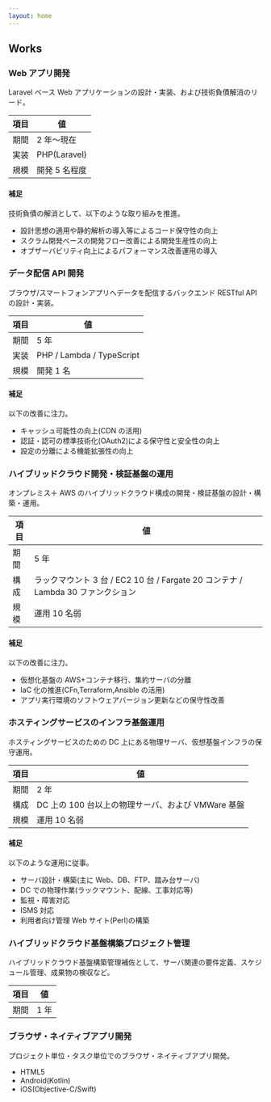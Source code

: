 ```yaml
---
layout: home
---
```


## Works

### Web アプリ開発

Laravel ベース Web アプリケーションの設計・実装、および技術負債解消のリード。

| 項目 | 値            |
| ---- | ------------- |
| 期間 | 2 年〜現在    |
| 実装 | PHP(Laravel)  |
| 規模 | 開発 5 名程度 |

#### 補足

技術負債の解消として、以下のような取り組みを推進。

- 設計思想の適用や静的解析の導入等によるコード保守性の向上
- スクラム開発ベースの開発フロー改善による開発生産性の向上
- オブザーバビリティ向上によるパフォーマンス改善運用の導入

### データ配信 API 開発

ブラウザ/スマートフォンアプリへデータを配信するバックエンド RESTful API の設計・実装。

| 項目 | 値                        |
| ---- | ------------------------- |
| 期間 | 5 年                      |
| 実装 | PHP / Lambda / TypeScript |
| 規模 | 開発 1 名                 |

#### 補足

以下の改善に注力。

- キャッシュ可能性の向上(CDN の活用)
- 認証・認可の標準技術化(OAuth2)による保守性と安全性の向上
- 設定の分離による機能拡張性の向上

### ハイブリッドクラウド開発・検証基盤の運用

オンプレミス＋ AWS のハイブリッドクラウド構成の開発・検証基盤の設計・構築・運用。

| 項目 | 値                                                                               |
| ---- | -------------------------------------------------------------------------------- |
| 期間 | 5 年                                                                             |
| 構成 | ラックマウント 3 台 / EC2 10 台 / Fargate 20 コンテナ / Lambda 30 ファンクション |
| 規模 | 運用 10 名弱                                                                     |

#### 補足

以下の改善に注力。

- 仮想化基盤の AWS+コンテナ移行、集約サーバの分離
- IaC 化の推進(CFn,Terraform,Ansible の活用)
- アプリ実行環境のソフトウェアバージョン更新などの保守性改善

### ホスティングサービスのインフラ基盤運用

ホスティングサービスのための DC 上にある物理サーバ、仮想基盤インフラの保守運用。

| 項目 | 値                                                 |
| ---- | -------------------------------------------------- |
| 期間 | 2 年                                               |
| 構成 | DC 上の 100 台以上の物理サーバ、および VMWare 基盤 |
| 規模 | 運用 10 名弱                                       |

#### 補足

以下のような運用に従事。

- サーバ設計・構築(主に Web、DB、FTP、踏み台サーバ)
- DC での物理作業(ラックマウント、配線、工事対応等)
- 監視・障害対応
- ISMS 対応
- 利用者向け管理 Web サイト(Perl)の構築

### ハイブリッドクラウド基盤構築プロジェクト管理

ハイブリッドクラウド基盤構築管理補佐として、サーバ関連の要件定義、スケジュール管理、成果物の検収など。

| 項目 | 値   |
| ---- | ---- |
| 期間 | 1 年 |

### ブラウザ・ネイティブアプリ開発

プロジェクト単位・タスク単位でのブラウザ・ネイティブアプリ開発。

- HTML5
- Android(Kotlin)
- iOS(Objective-C/Swift)
